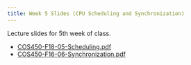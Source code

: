 ```yaml
---
title: Week 5 Slides (CPU Scheduling and Synchronization)
---
```


Lecture slides for 5th week of class.

* [COS450-F18-05-Scheduling.pdf](/assets/COS450-F18-05-Scheduling.pdf)
* [COS450-F16-06-Synchronization.pdf](/assets/COS450-F16-06-Synchronization.pdf)

